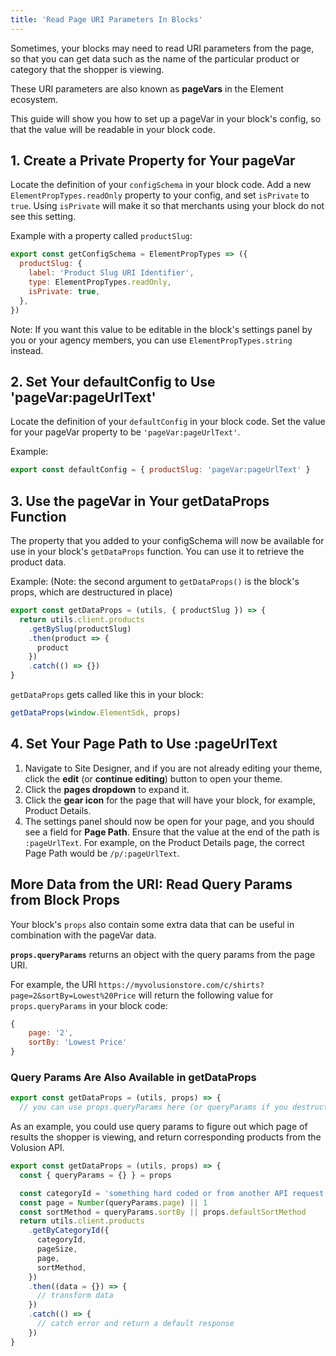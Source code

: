 ```yaml
---
title: 'Read Page URI Parameters In Blocks'
---
```


Sometimes, your blocks may need to read URI parameters from the page, so that you can get data such as the name of the particular product or category that the shopper is viewing.

These URI parameters are also known as **pageVars** in the Element ecosystem.

This guide will show you how to set up a pageVar in your block's config, so that the value will be readable in your block code.

## 1. Create a Private Property for Your pageVar

Locate the definition of your `configSchema` in your block code. Add a new `ElementPropTypes.readOnly` property to your config, and set `isPrivate` to `true`. Using `isPrivate` will make it so that merchants using your block do not see this setting.

Example with a property called `productSlug`:

```javascript
export const getConfigSchema = ElementPropTypes => ({
  productSlug: {
    label: 'Product Slug URI Identifier',
    type: ElementPropTypes.readOnly,
    isPrivate: true,
  },
})
```

Note: If you want this value to be editable in the block's settings panel by you or your agency members, you can use `ElementPropTypes.string` instead.

## 2. Set Your defaultConfig to Use 'pageVar:pageUrlText'

Locate the definition of your `defaultConfig` in your block code. Set the value for your pageVar property to be `'pageVar:pageUrlText'`.

Example:

```javascript
export const defaultConfig = { productSlug: 'pageVar:pageUrlText' }
```

## 3. Use the pageVar in Your getDataProps Function

The property that you added to your configSchema will now be available for use in your block's `getDataProps` function. You can use it to retrieve the product data.

Example: (Note: the second argument to `getDataProps()` is the block's props, which are destructured in place)

```javascript
export const getDataProps = (utils, { productSlug }) => {
  return utils.client.products
    .getBySlug(productSlug)
    .then(product => {
      product
    })
    .catch(() => {})
}
```

`getDataProps` gets called like this in your block:

```javascript
getDataProps(window.ElementSdk, props)
```

## 4. Set Your Page Path to Use :pageUrlText

1. Navigate to Site Designer, and if you are not already editing your theme, click the **edit** (or **continue editing**) button to open your theme.
2. Click the **pages dropdown** to expand it.
3. Click the **gear icon** for the page that will have your block, for example, Product Details.
4. The settings panel should now be open for your page, and you should see a field for **Page Path**. Ensure that the value at the end of the path is `:pageUrlText`. For example, on the Product Details page, the correct Page Path would be `/p/:pageUrlText`.

## More Data from the URI: Read Query Params from Block Props

Your block's `props` also contain some extra data that can be useful in combination with the pageVar data.

**`props.queryParams`** returns an object with the query params from the page URI.

For example, the URI `https://myvolusionstore.com/c/shirts?page=2&sortBy=Lowest%20Price` will return the following value for `props.queryParams` in your block code:

```javascript
{
    page: '2',
    sortBy: 'Lowest Price'
}
```

### Query Params Are Also Available in getDataProps

```javascript
export const getDataProps = (utils, props) => {
  // you can use props.queryParams here (or queryParams if you destructured the props argument)
```

As an example, you could use query params to figure out which page of results the shopper is viewing, and return corresponding products from the Volusion API.

```javascript
export const getDataProps = (utils, props) => {
  const { queryParams = {} } = props

  const categoryId = 'something hard coded or from another API request'
  const page = Number(queryParams.page) || 1
  const sortMethod = queryParams.sortBy || props.defaultSortMethod
  return utils.client.products
    .getByCategoryId({
      categoryId,
      pageSize,
      page,
      sortMethod,
    })
    .then((data = {}) => {
      // transform data
    })
    .catch(() => {
      // catch error and return a default response
    })
}
```
